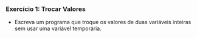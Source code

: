 ### Exercício 1: Trocar Valores

- Escreva um programa que troque os valores de duas variáveis inteiras sem usar uma variável temporária.
